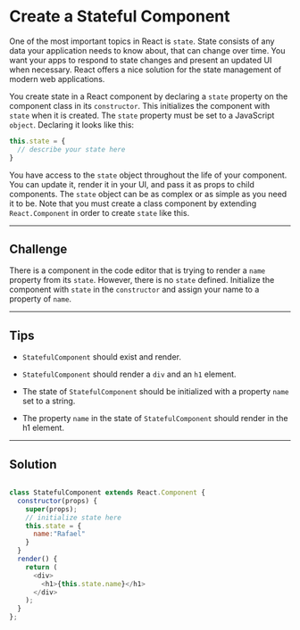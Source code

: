 # Create a Stateful Component

One of the most important topics in React is `state`. State consists of any data your application needs to know about, that can change over time. You want your apps to respond to state changes and present an updated UI when necessary. React offers a nice solution for the state management of modern web applications.

You create state in a React component by declaring a `state` property on the component class in its `constructor`. This initializes the component with `state` when it is created. The `state` property must be set to a JavaScript `object`. Declaring it looks like this:

```js
this.state = {
  // describe your state here
}
```

You have access to the `state` object throughout the life of your component. You can update it, render it in your UI, and pass it as props to child components. The `state` object can be as complex or as simple as you need it to be. Note that you must create a class component by extending `React.Component` in order to create `state` like this.

---

## Challenge

There is a component in the code editor that is trying to render a `name` property from its `state`. However, there is no `state` defined. Initialize the component with `state` in the `constructor` and assign your name to a property of `name`.

---

## Tips

- `StatefulComponent` should exist and render.

- `StatefulComponent` should render a `div` and an `h1` element.

- The state of `StatefulComponent` should be initialized with a property `name` set to a string.

- The property `name` in the state of `StatefulComponent` should render in the h1 element.

---

## Solution

```js

class StatefulComponent extends React.Component {
  constructor(props) {
    super(props);
    // initialize state here
    this.state = {
      name:"Rafael"
    }
  }
  render() {
    return (
      <div>
        <h1>{this.state.name}</h1>
      </div>
    );
  }
};
```